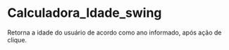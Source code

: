 # Calculadora_Idade_swing
Retorna a idade do usuário de acordo como ano informado, após ação de clique.
